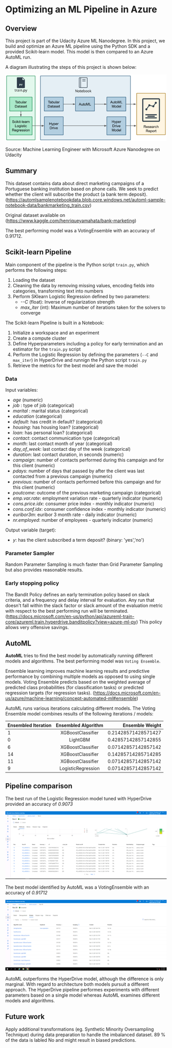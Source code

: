 # Optimizing an ML Pipeline in Azure

## Overview
This project is part of the Udacity Azure ML Nanodegree.
In this project, we build and optimize an Azure ML pipeline using the Python SDK and a provided Scikit-learn model.
This model is then compared to an Azure AutoML run.

A diagram illustrating the steps of this project is shown below:

![alt text](https://github.com/HaslRepos/nd00333_AZMLND_Optimizing_a_Pipeline_in_Azure-Starter_Files/blob/master/creating-and-optimizing-an-ml-pipeline.png "Optimizing an ML Pipeline")

Source: Machine Learning Engineer with Microsoft Azure Nanodegree on Udacity

## Summary
This dataset contains data about direct marketing campaigns of a Portuguese banking institution based on phone calls. We seek to predict whether the client will subscribe the product (a bank term deposit).
(https://automlsamplenotebookdata.blob.core.windows.net/automl-sample-notebook-data/bankmarketing_train.csv)

Original dataset available on (https://www.kaggle.com/henriqueyamahata/bank-marketing)

The best performing model was a VotingEnsemble with an accuracy of 0.91712.


## Scikit-learn Pipeline

Main component of the pipeline is the Python script `train.py`, which performs the following steps:
1. Loading the dataset
2. Cleaning the data by removing missing values, encoding fields into categories, transforming text into numbers
3. Perform SKlearn Logistic Regression defined by two parameters:
   * *--C* (float): Inverse of regularization strength
   * *max_iter* (int): Maximum number of iterations taken for the solvers to converge

The Scikit-learn Pipeline is built in a Notebook:
1. Initialize a workspace and an experiment
2. Create a compute cluster
3. Define Hyperparameters including a policy for early termination and an estimator for the `train.py` script
4. Perform the Logistic Regression by defining the parameters (`--C` and `max_iter`) in HyperDrive and runnign the Python script `train.py`
5. Retrieve the metrics for the best model and save the model

### Data

Input variables:
* *age* (numeric)
* *job* : type of job (categorical)
* *marital* : marital status (categorical)
* *education* (categorical)
* *default*: has credit in default? (categorical)
* *housing*: has housing loan? (categorical)
* *loan*: has personal loan? (categorical)
* *contact*: contact communication type (categorical)
* *month*: last contact month of year (categorical)
* *day_of_week*: last contact day of the week (categorical)
* *duration*: last contact duration, in seconds (numeric)
* *campaign*: number of contacts performed during this campaign and for this client (numeric)
* *pdays*: number of days that passed by after the client was last contacted from a previous campaign (numeric)
* *previous*: number of contacts performed before this campaign and for this client (numeric)
* *poutcome*: outcome of the previous marketing campaign (categorical)
* *emp.var.rate*: employment variation rate - quarterly indicator (numeric)
* *cons.price.idx*: consumer price index - monthly indicator (numeric)
* *cons.conf.idx*: consumer confidence index - monthly indicator (numeric)
* *euribor3m*: euribor 3 month rate - daily indicator (numeric)
* *nr.employed*: number of employees - quarterly indicator (numeric)

Output variable (target):
* *y*: has the client subscribed a term deposit? (binary: 'yes','no')

### Parameter Sampler
Random Parameter Sampling is much faster than Grid Parameter Sampling but also provides reasonable results.

### Early stopping policy
The Bandit Policy defines an early termination policy based on slack criteria, and a frequency and delay interval for evaluation. Any run that doesn't fall within the slack factor or slack amount of the evaluation metric with respect to the best performing run will be terminated. (https://docs.microsoft.com/en-us/python/api/azureml-train-core/azureml.train.hyperdrive.banditpolicy?view=azure-ml-py)
This policy allows very offensive savings.


## AutoML
**AutoML** tries to find the best model by automatically running different models and algorithms. The best performing model was `Voting Ensemble`.

Ensemble learning improves machine learning results and predictive performance by combining multiple models as opposed to using single models. Voting Ensemble predicts based on the weighted average of predicted class probabilities (for classification tasks) or predicted regression targets (for regression tasks). (https://docs.microsoft.com/en-us/azure/machine-learning/concept-automated-ml#ensemble)

AutoML runs various iterations calculating different models. The Voting Ensemble model combines results of the following iterations / models:

| Ensembled Iteration | Ensembled Algorithm | Ensemble Weight |
| ------------------- |:-------------------:| ---------------:|
| 1 | XGBoostClassifier | 0.21428571428571427 |
| 0 | LightGBM | 0.42857142857142855 |
| 6 | XGBoostClassifier | 0.07142857142857142 |
| 14 | XGBoostClassifier | 0.14285714285714285 |
| 11 | XGBoostClassifier | 0.07142857142857142 |
| 9 | LogisticRegression | 0.07142857142857142 |

## Pipeline comparison
The best run of the Logistic Regression model tuned with HyperDrive provided an accuracy of *0.9073*

![alt text](https://github.com/HaslRepos/nd00333_AZMLND_Optimizing_a_Pipeline_in_Azure-Starter_Files/blob/master/HyperDrive%20Top%2010.PNG "HyperDrive - Top 10 Results")

The best model identified by AutoML was a VotingEnsemble with an accuracy of *0.91712*

![alt text](https://github.com/HaslRepos/nd00333_AZMLND_Optimizing_a_Pipeline_in_Azure-Starter_Files/blob/master/AutoML%20Top%2010.PNG "AutoML - Top 10 Results")

AutoML outperforms the HyperDrive model, although the difference is only marginal.
With regard to architecture both models pursuit a different approach. The HyperDrive pipeline performes experiments with different parameters based on a single model whereas AutoML examines different models and algorithms.


## Future work
Apply additional transformations (eg. Synthetic Minority Oversampling Technique) during data preparation to handle the imbalanced dataset. 89 % of the data is labled No and might result in biased predictions.
